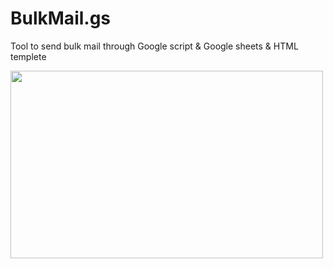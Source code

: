 # BulkMail.gs
Tool to send bulk mail through Google script & Google sheets & HTML templete
<p><img src="http://www.vibroadvertising.com/images/services/bulk-email.jpg" alt="" width="500" height="300" /></p>
